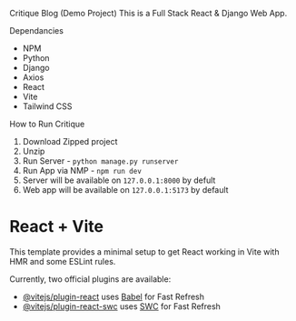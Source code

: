Critique Blog (Demo Project)
This is a Full Stack React & Django Web App.

Dependancies
- NPM
- Python
- Django
- Axios
- React
- Vite
- Tailwind CSS

How to Run Critique
1. Download Zipped project
2. Unzip
3. Run Server - `python manage.py runserver`
4. Run App via NMP - `npm run dev`
5. Server will be available on `127.0.0.1:8000` by defult
6. Web app will be available on `127.0.0.1:5173` by default





# React + Vite

This template provides a minimal setup to get React working in Vite with HMR and some ESLint rules.

Currently, two official plugins are available:

- [@vitejs/plugin-react](https://github.com/vitejs/vite-plugin-react/blob/main/packages/plugin-react/README.md) uses [Babel](https://babeljs.io/) for Fast Refresh
- [@vitejs/plugin-react-swc](https://github.com/vitejs/vite-plugin-react-swc) uses [SWC](https://swc.rs/) for Fast Refresh
